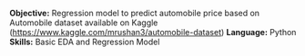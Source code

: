 **Objective:** Regression model to predict automobile price based on Automobile dataset available on Kaggle (https://www.kaggle.com/mrushan3/automobile-dataset)
**Language:** Python<br>
**Skills:** Basic EDA and Regression Model
